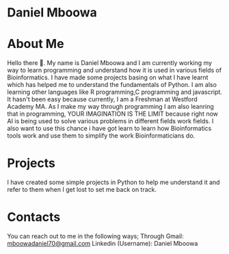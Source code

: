 # Daniel Mboowa

# About Me
Hello there 👋. My name is Daniel Mboowa and I am currently working my way to learn programming and understand how it is used in various fields of Bioinformatics.
I have made some projects basing on what I have learnt which has helped me to understand the fundamentals of Python. I am also learning other languages like R programming,C programming and javascript. It hasn't been easy because currently, I am a Freshman at Westford Academy MA. As I make my way through programming I am also leanring that in  programming, YOUR IMAGINATION IS THE LIMIT because right now AI is being used to solve various problems in different fields work fields. I also want to use this chance i have got learn to learn how Bioinformatics tools work and use them to simplify the work Bioinformaticians do.
# Projects
I have created some simple projects in Python to help me understand it and refer to them when I get lost to set me back on track.

# Contacts
You can reach out to me in the following ways;
Through Gmail: mboowadaniel70@gmail.com
Linkedin (Username): Daniel Mboowa 
